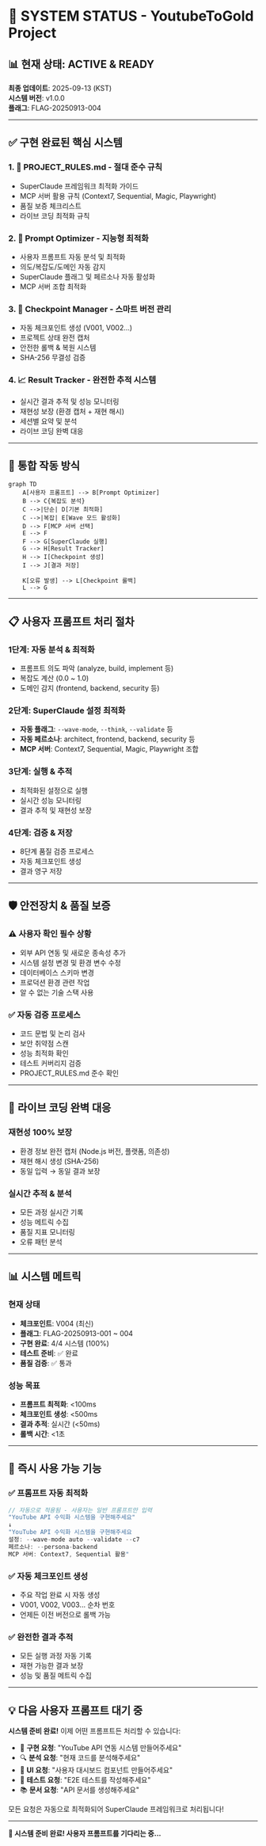 # 🚀 SYSTEM STATUS - YoutubeToGold Project

## 📊 현재 상태: ACTIVE & READY

**최종 업데이트**: 2025-09-13 (KST)  
**시스템 버전**: v1.0.0  
**플래그**: FLAG-20250913-004  

---

## ✅ 구현 완료된 핵심 시스템

### 1. 🎯 PROJECT_RULES.md - 절대 준수 규칙
- SuperClaude 프레임워크 최적화 가이드
- MCP 서버 활용 규칙 (Context7, Sequential, Magic, Playwright)
- 품질 보증 체크리스트 
- 라이브 코딩 최적화 규칙

### 2. 🧠 Prompt Optimizer - 지능형 최적화
- 사용자 프롬프트 자동 분석 및 최적화
- 의도/복잡도/도메인 자동 감지
- SuperClaude 플래그 및 페르소나 자동 활성화
- MCP 서버 조합 최적화

### 3. 📂 Checkpoint Manager - 스마트 버전 관리  
- 자동 체크포인트 생성 (V001, V002...)
- 프로젝트 상태 완전 캡처
- 안전한 롤백 & 복원 시스템
- SHA-256 무결성 검증

### 4. 📈 Result Tracker - 완전한 추적 시스템
- 실시간 결과 추적 및 성능 모니터링
- 재현성 보장 (환경 캡처 + 재현 해시)
- 세션별 요약 및 분석
- 라이브 코딩 완벽 대응

---

## 🔧 통합 작동 방식

```mermaid
graph TD
    A[사용자 프롬프트] --> B[Prompt Optimizer]
    B --> C{복잡도 분석}
    C -->|단순| D[기본 최적화]
    C -->|복잡| E[Wave 모드 활성화]
    D --> F[MCP 서버 선택]
    E --> F
    F --> G[SuperClaude 실행]
    G --> H[Result Tracker]
    H --> I[Checkpoint 생성]
    I --> J[결과 저장]
    
    K[오류 발생] --> L[Checkpoint 롤백]
    L --> G
```

---

## 📋 사용자 프롬프트 처리 절차

### 1단계: 자동 분석 & 최적화
- 프롬프트 의도 파악 (analyze, build, implement 등)
- 복잡도 계산 (0.0 ~ 1.0)
- 도메인 감지 (frontend, backend, security 등)

### 2단계: SuperClaude 설정 최적화  
- **자동 플래그**: `--wave-mode`, `--think`, `--validate` 등
- **자동 페르소나**: architect, frontend, backend, security 등  
- **MCP 서버**: Context7, Sequential, Magic, Playwright 조합

### 3단계: 실행 & 추적
- 최적화된 설정으로 실행
- 실시간 성능 모니터링
- 결과 추적 및 재현성 보장

### 4단계: 검증 & 저장
- 8단계 품질 검증 프로세스
- 자동 체크포인트 생성
- 결과 영구 저장

---

## 🛡️ 안전장치 & 품질 보증

### ⚠️ 사용자 확인 필수 상황
- 외부 API 연동 및 새로운 종속성 추가
- 시스템 설정 변경 및 환경 변수 수정  
- 데이터베이스 스키마 변경
- 프로덕션 환경 관련 작업
- 알 수 없는 기술 스택 사용

### ✅ 자동 검증 프로세스
- 코드 문법 및 논리 검사
- 보안 취약점 스캔
- 성능 최적화 확인
- 테스트 커버리지 검증
- PROJECT_RULES.md 준수 확인

---

## 🎯 라이브 코딩 완벽 대응

### 재현성 100% 보장
- 환경 정보 완전 캡처 (Node.js 버전, 플랫폼, 의존성)
- 재현 해시 생성 (SHA-256)
- 동일 입력 → 동일 결과 보장

### 실시간 추적 & 분석
- 모든 과정 실시간 기록
- 성능 메트릭 수집
- 품질 지표 모니터링
- 오류 패턴 분석

---

## 📊 시스템 메트릭

### 현재 상태
- **체크포인트**: V004 (최신)
- **플래그**: FLAG-20250913-001 ~ 004
- **구현 완료**: 4/4 시스템 (100%)
- **테스트 준비**: ✅ 완료
- **품질 검증**: ✅ 통과

### 성능 목표
- **프롬프트 최적화**: <100ms
- **체크포인트 생성**: <500ms  
- **결과 추적**: 실시간 (<50ms)
- **롤백 시간**: <1초

---

## 🚀 즉시 사용 가능 기능

### ✅ 프롬프트 자동 최적화
```javascript
// 자동으로 적용됨 - 사용자는 일반 프롬프트만 입력
"YouTube API 수익화 시스템을 구현해주세요"
↓
"YouTube API 수익화 시스템을 구현해주세요
설정: --wave-mode auto --validate --c7
페르소나: --persona-backend
MCP 서버: Context7, Sequential 활용"
```

### ✅ 자동 체크포인트 생성
- 주요 작업 완료 시 자동 생성
- V001, V002, V003... 순차 번호  
- 언제든 이전 버전으로 롤백 가능

### ✅ 완전한 결과 추적
- 모든 실행 과정 자동 기록
- 재현 가능한 결과 보장
- 성능 및 품질 메트릭 수집

---

## 💡 다음 사용자 프롬프트 대기 중

**시스템 준비 완료!** 이제 어떤 프롬프트든 처리할 수 있습니다:

- 🔧 **구현 요청**: "YouTube API 연동 시스템 만들어주세요"
- 🔍 **분석 요청**: "현재 코드를 분석해주세요"  
- 🎨 **UI 요청**: "사용자 대시보드 컴포넌트 만들어주세요"
- 🧪 **테스트 요청**: "E2E 테스트를 작성해주세요"
- 📚 **문서 요청**: "API 문서를 생성해주세요"

모든 요청은 자동으로 최적화되어 SuperClaude 프레임워크로 처리됩니다!

---

**🎉 시스템 준비 완료! 사용자 프롬프트를 기다리는 중...**